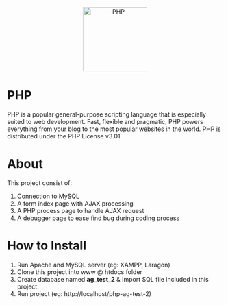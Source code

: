 <div align="center">
    <a href="https://php.net">
        <img
            alt="PHP"
            src="https://www.php.net/images/logos/new-php-logo.svg"
            width="150">
    </a>
</div>

# PHP

PHP is a popular general-purpose scripting language that is especially suited to
web development. Fast, flexible and pragmatic, PHP powers everything from your
blog to the most popular websites in the world. PHP is distributed under the PHP
License v3.01.

# About

This project consist of:
1. Connection to MySQL
2. A form index page with AJAX processing
3. A PHP process page to handle AJAX request
4. A debugger page to ease find bug during coding process

# How to Install

1. Run Apache and MySQL server (eg: XAMPP, Laragon)
2. Clone this project into www @ htdocs folder
3. Create database named <b>ag_test_2</b> & Import SQL file included in this project.
4. Run project (eg: http://localhost/php-ag-test-2)
